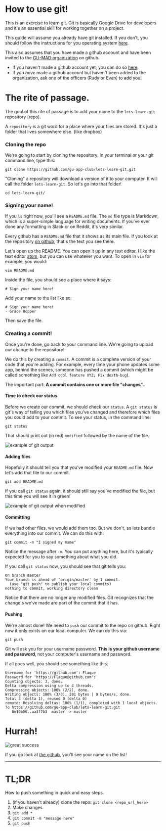 # How to use git!

This is an exercise to learn git. Git is basically Google Drive for developers and it's an essential skill for working together on a project.

This guide will assume you already have git installed. If you don't, you should follow the instructions for you operating system [here](https://git-scm.com/book/en/v2/Getting-Started-Installing-Git).

This also assumes that you have made a github account and have been invited to the [GU-MAD organization](https://github.com/gu-app-club) on github.
  - If you haven't made a github account yet, you can do so [here](https://github.com/).
  - If _you have_ made a github account but haven't been added to the organization, ask one of the officers (Rudy or Evan) to add you!

# The rite of passage.

The goal of this rite of passage is to add your name to the `lets-learn-git` repository (repo).

A `repository` is a git word for a place where your files are stored. It's just a folder that lives somewhere else. (like dropbox)

### Cloning the repo

We're going to start by cloning the repository. In your terminal or your git command line, type this:

```
git clone https://github.com/gu-app-club/lets-learn-git.git
```

"Cloning" a repository will download a version of it to your computer. It will call the folder `lets-learn-git`. So let's go into that folder!

```
cd lets-learn-git/
```

### Signing your name!

If you `ls` right now, you'll see a `README.md` file. The `md` file type is Markdown, which is a super-simple language for writing documents. If you've ever done any formatting in Slack or on Reddit, it's very similar.

Every github has a `README.md` file that it shows as its main file. If you look at the repository [on github](https://github.com/gu-app-club/lets-learn-git), that's the text you see there.

Let's open up the README. You can open it up in any text editor. I like the text editor [atom](https://atom.io/), but you can use whatever you want. To open in `vim` for example, you would:

```
vim README.md
```

Inside the file, you should see a place where it says:

```
# Sign your name here!
```

Add your name to the list like so:

```
# Sign your name here!
- Grace Hopper
```

Then save the file.

### Creating a commit!

Once you're done, go back to your command line. We're going to upload our change to the repository!

We do this by creating a `commit`. A commit is a complete version of your code that you're adding. For example, every time your phone updates some app, behind the scenes, someone has pushed a commit (which might be called something like `Add cool feature XYZ; Fix death-bug`).

The important part: **A commit contains one or more file "changes".**.

#### Time to check our status

Before we create our commit, we should check our `status`. A `git status` is git's way of telling you which files you've changed and therefore which files you could add to your commit. To see your status, in the command line:

```
git status
```

That should print out (in red) `modified` followed by the name of the file.

![example of git output](http://i.imgur.com/7ZZdp6N.png)

#### Adding files

Hopefully it should tell you that you've modified your `README.md` file. Now let's add that file to our commit.

```
git add README.md
```

If you call `git status` again, it should still say you've modified the file, but this time you will see it in green!

![example of git output when modified](http://i.imgur.com/qbZxgM0.png)

#### Committing

If we had other files, we would add them too. But we don't, so lets bundle everything into our commit. We can do this with:

```
git commit -m "I signed my name"
```

Notice the message after `-m`. You can put anything here, but it's typically expected for you to say something about what you did.

If you call `git status` now, you should see that git tells you:

```
On branch master
Your branch is ahead of 'origin/master' by 1 commit.
  (use "git push" to publish your local commits)
nothing to commit, working directory clean
```

Notice that there are no longer any modified files. Git recognizes that the change's we've made are part of the commit that it has.

#### Pushing

We're almost done! We need to `push` our commit to the repo on github. Right now it only exists on our local computer. We can do this via:

```
git push
```

Git will ask you for your username password. **This is your github username and password**, not your computer's username and password.

If all goes well, you should see something like this:
```
Username for 'https://github.com': Flaque
Password for 'https://Flaque@github.com':
Counting objects: 3, done.
Delta compression using up to 4 threads.
Compressing objects: 100% (2/2), done.
Writing objects: 100% (3/3), 281 bytes | 0 bytes/s, done.
Total 3 (delta 1), reused 0 (delta 0)
remote: Resolving deltas: 100% (1/1), completed with 1 local objects.
To https://github.com/gu-app-club/lets-learn-git.git
   8e10b56..aa3f7b3  master -> master
```

# Hurrah!
![great success](http://s2.quickmeme.com/img/14/14c0f057abec6dabfc5be48cbbd0d904fef889a8781eee667984089207daf998.jpg)

If you go look at [the github](https://github.com/gu-app-club/lets-learn-git), you'll see your name on the list!

---

# TL;DR
How to push something in quick and easy steps.

1. (if you haven't already) clone the repo: `git clone <repo_url_here>`
2. Make changes.
3. `git add *`
4. `git commit -m "message here"`
5. `git push`

